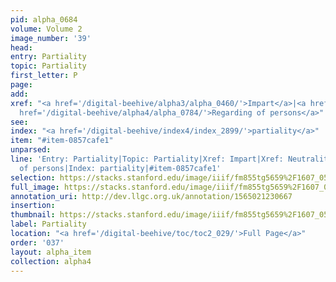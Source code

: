 ```yaml
---
pid: alpha_0684
volume: Volume 2
image_number: '39'
head: 
entry: Partiality
topic: Partiality
first_letter: P
page: 
add: 
xref: "<a href='/digital-beehive/alpha3/alpha_0460/'>Impart</a>|<a href='/digital-beehive/alpha3/alpha_0637/'>Neutrality</a>|<a
  href='/digital-beehive/alpha4/alpha_0784/'>Regarding of persons</a>"
see: 
index: "<a href='/digital-beehive/index4/index_2899/'>partiality</a>"
item: "#item-0857cafe1"
unparsed: 
line: 'Entry: Partiality|Topic: Partiality|Xref: Impart|Xref: Neutrality|Xref: Regarding
  of persons|Index: partiality|#item-0857cafe1'
selection: https://stacks.stanford.edu/image/iiif/fm855tg5659%2F1607_0506/271,404,3080,423/full/0/default.jpg
full_image: https://stacks.stanford.edu/image/iiif/fm855tg5659%2F1607_0506/full/full/0/default.jpg
annotation_uri: http://dev.llgc.org.uk/annotation/1565021230667
insertion: 
thumbnail: https://stacks.stanford.edu/image/iiif/fm855tg5659%2F1607_0506/271,404,600,180/250,/0/default.jpg
label: Partiality
location: "<a href='/digital-beehive/toc/toc2_029/'>Full Page</a>"
order: '037'
layout: alpha_item
collection: alpha4
---
```

